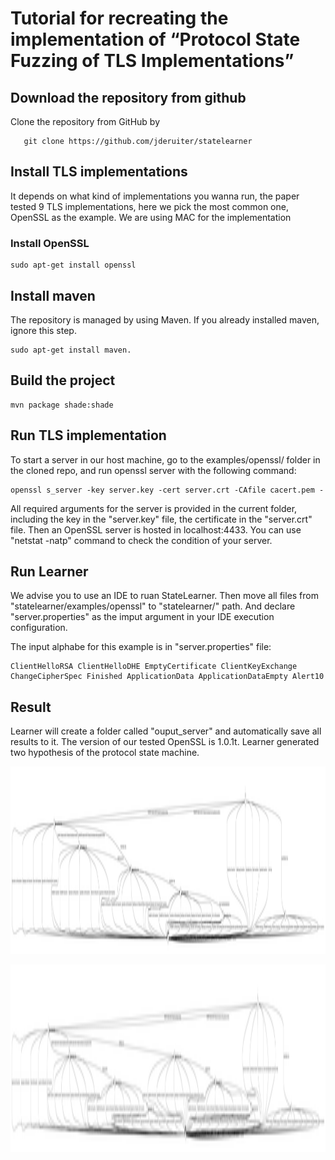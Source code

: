 # Tutorial for recreating the implementation of “Protocol State Fuzzing of TLS Implementations”

## Download the repository from github

Clone the repository from GitHub by
```
   git clone https://github.com/jderuiter/statelearner
```

## Install TLS implementations
It depends on what kind of implementations you wanna run, the paper tested 9 TLS implementations, here we pick the most common one, OpenSSL as the example. 
We are using MAC for the implementation

### Install OpenSSL

```
sudo apt-get install openssl
```

## Install maven

The repository is managed by using Maven. 
If you already installed maven, ignore this step. 

```
sudo apt-get install maven.
```

## Build the project

```
mvn package shade:shade 
```

## Run TLS implementation

To start a server in our host machine,  go to the examples/openssl/ folder in the cloned repo, and run openssl server with the following command:

```
openssl s_server -key server.key -cert server.crt -CAfile cacert.pem -
```

All required arguments for the server is provided in the current folder, including the key in the "server.key" file, the certificate in the "server.crt" file. 
Then an OpenSSL server is hosted in localhost:4433. You can use "netstat -natp" command to check the condition of your server.

## Run Learner

We advise you to use an IDE to ruan StateLearner.
Then move all files from "statelearner/examples/openssl" to "statelearner/" path.
And declare "server.properties" as the imput argument in your IDE execution configuration. 

The input alphabe for this example is in "server.properties" file:

```
ClientHelloRSA ClientHelloDHE EmptyCertificate ClientKeyExchange ChangeCipherSpec Finished ApplicationData ApplicationDataEmpty Alert10
```

## Result

Learner will create a folder called "ouput_server" and automatically save all results to it. The version of our tested OpenSSL is 1.0.1t. Learner generated two hypothesis of the protocol state machine. 

<p align="center"><img src="hypothesis_1.dot.pdf" height="300" width="700">
<p align="center"><img src="hypothesis_2.dot.pdf" height="300" width="700">


